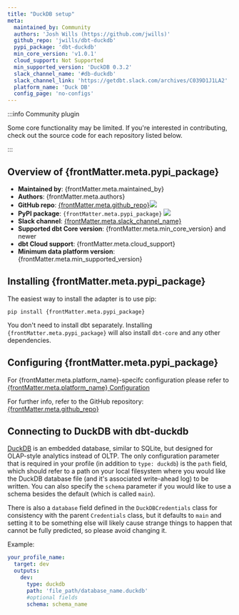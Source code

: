 ```yaml
---
title: "DuckDB setup"
meta:
  maintained_by: Community
  authors: 'Josh Wills (https://github.com/jwills)'
  github_repo: 'jwills/dbt-duckdb'
  pypi_package: 'dbt-duckdb'
  min_core_version: 'v1.0.1'
  cloud_support: Not Supported
  min_supported_version: 'DuckDB 0.3.2'
  slack_channel_name: '#db-duckdb'
  slack_channel_link: 'https://getdbt.slack.com/archives/C039D1J1LA2'
  platform_name: 'Duck DB'
  config_page: 'no-configs'
---
```


:::info Community plugin

Some core functionality may be limited. If you're interested in contributing, check out the source code for each repository listed below.

:::

<h2> Overview of {frontMatter.meta.pypi_package} </h2>

<ul>
    <li><strong>Maintained by</strong>: {frontMatter.meta.maintained_by}</li>
    <li><strong>Authors</strong>: {frontMatter.meta.authors}</li>
    <li><strong>GitHub repo</strong>: <a href={`https://github.com/${frontMatter.meta.github_repo}`}>{frontMatter.meta.github_repo}</a><a href={`https://github.com/${frontMatter.meta.github_repo}`}><img src={`https://img.shields.io/github/stars/${frontMatter.meta.github_repo}?style=for-the-badge`}/></a></li>
    <li><strong>PyPI package</strong>: <code>{frontMatter.meta.pypi_package}</code> <a href={`https://badge.fury.io/py/${frontMatter.meta.pypi_package}`}><img src={`https://badge.fury.io/py/${frontMatter.meta.pypi_package}.svg`}/></a></li>
    <li><strong>Slack channel</strong>: <a href={frontMatter.meta.slack_channel_link}>{frontMatter.meta.slack_channel_name}</a></li>
    <li><strong>Supported dbt Core version</strong>: {frontMatter.meta.min_core_version} and newer</li>
    <li><strong>dbt Cloud support</strong>: {frontMatter.meta.cloud_support}</li>
    <li><strong>Minimum data platform version</strong>: {frontMatter.meta.min_supported_version}</li>
    </ul>


<h2> Installing {frontMatter.meta.pypi_package} </h2>

The easiest way to install the adapter is to use pip:

<code>pip install {frontMatter.meta.pypi_package}</code>

<p>You don't need to install dbt separately. Installing <code>{frontMatter.meta.pypi_package}</code> will also install <code>dbt-core</code> and any other dependencies.</p>

<h2> Configuring {frontMatter.meta.pypi_package} </h2>

<p>For {frontMatter.meta.platform_name}-specifc configuration please refer to <a href={frontMatter.meta.config_page}>{frontMatter.meta.platform_name} Configuration</a> </p>

<p>For further info, refer to the GitHub repository: <a href={`https://github.com/${frontMatter.meta.github_repo}`}>{frontMatter.meta.github_repo}</a></p>


## Connecting to DuckDB with dbt-duckdb

[DuckDB](http://duckdb.org) is an embedded database, similar to SQLite, but designed for OLAP-style analytics instead of OLTP. The only configuration parameter that is required in your profile (in addition to `type: duckdb`) is the `path` field, which should refer to a path on your local filesystem where you would like the DuckDB database file (and it's associated write-ahead log) to be written. You can also specify the `schema` parameter if you would like to use a schema besides the default (which is called `main`).

There is also a `database` field defined in the `DuckDBCredentials` class for consistency with the parent `Credentials` class, but it defaults to `main` and setting it to be something else will likely cause strange things to happen that cannot be fully predicted, so please avoid changing it.

Example:

<File name='profiles.yml'>

```yaml
your_profile_name:
  target: dev
  outputs:
    dev:
      type: duckdb
      path: 'file_path/database_name.duckdb'
      #optional fields
      schema: schema_name 
```

</File>


